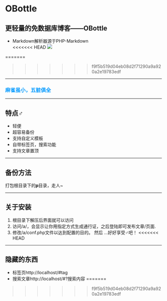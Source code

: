 # OBottle
## 更轻量的免数据库博客——OBottle  
* Markdown解析器源于PHP-Markdown  
<<<<<<< HEAD
![](https://ww2.sinaimg.cn/large/ed039e1fgy1ft3gual1czj20qc0englt)   

=======
 
>>>>>>> f9f5b519d04eb08d2f71290a9a920a2e19783edf
--------------------------------
<h3 style='color:0099FF;'>麻雀虽小，五脏俱全</h3> 

--------------------------------
## 特点♂
* 轻便  
* 超容易备份  
* 支持自定义模板  
* 自带标签页，搜索功能 
* 支持文章置顶  

--------------------------------
## 备份方法
打包根目录下的**p**目录，走人~

--------------------------------
## 关于安装  
1. 根目录下解压后界面就可以访问 
2. 访问/a/，会显示让你用指定方式生成通行证，之后登陆即可发布文章/页面.
3. 修改/a/conf.php文件以达到配置的目的。
然后 ...好好享受♂吧！ 
<<<<<<< HEAD

--------------------------------
## 隐藏的东西
* 标签页http://localhost/#tag
* 搜索文章http://localhost/#?搜索内容
=======
>>>>>>> f9f5b519d04eb08d2f71290a9a920a2e19783edf
